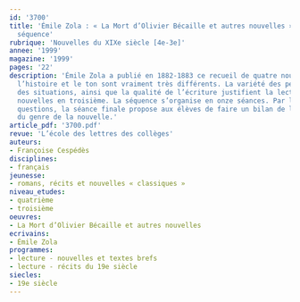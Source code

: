 ```yaml
---
id: '3700'
title: 'Émile Zola : « La Mort d’Olivier Bécaille et autres nouvelles ». Étude intégrale,
  séquence'
rubrique: 'Nouvelles du XIXe siècle [4e-3e]'
annee: '1999'
magazine: '1999'
pages: '22'
description: 'Émile Zola a publié en 1882-1883 ce recueil de quatre nouvelles, dont
  l’histoire et le ton sont vraiment très différents. La variété des personnages et
  des situations, ainsi que la qualité de l’écriture justifient la lecture de ces
  nouvelles en troisième. La séquence s’organise en onze séances. Par le biais de
  questions, la séance finale propose aux élèves de faire un bilan de leur approche
  du genre de la nouvelle.'
article_pdf: '3700.pdf'
revue: 'L’école des lettres des collèges'
auteurs:
- Françoise Cespédès
disciplines:
- français
jeunesse:
- romans, récits et nouvelles « classiques »
niveau_etudes:
- quatrième
- troisième
oeuvres:
- La Mort d’Olivier Bécaille et autres nouvelles
ecrivains:
- Émile Zola
programmes:
- lecture - nouvelles et textes brefs
- lecture - récits du 19e siècle
siecles:
- 19e siècle
---
```

